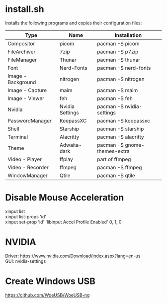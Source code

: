 # install.sh

Installs the following programs and copies their configuration files:

| Type | Name | Installation |
|----------|-----------|---------------------|
| Compositor | picom | pacman -S picom |
| FileArchiver | 7zip | pacman -S p7zip |
| FileManager | Thunar | pacman -S thunar |
| Font | Nerd-Fonts | pacman -S nerd-fonts |
| Image - Background | nitrogen | pacman -S nitrogen |
| Image - Capture | maim | pacman -S maim |
| Image - Viewer | feh | pacman -S feh |
| Nvidia | Nvidia Settings | pacman -S nvidia-settings |
| PasswordManager | KeepassXC | pacman -S keepassxc |
| Shell | Starship | pacman -S starship |
| Terminal | Alacritty | pacman -S alacritty |
| Theme | Adwaita-dark | pacman -S gnome-themes-extra |
| Video - Player | ffplay | part of ffmpeg |
| Video - Recorder | ffmpeg | pacman -S ffmpeg |
| WindowManager | Qtile | pacman -S qtile |

# Disable Mouse Acceleration 

xinput list <br>
xinput list-props 'id' <br>
xinput set-prop 'id' 'libinput Accel Profile Enabled' 0, 1, 0 

# NVIDIA

Driver: https://www.nvidia.com/Download/index.aspx?lang=en-us <br>
GUI: nvidia-settings

# Create Windows USB
https://github.com/WoeUSB/WoeUSB-ng
